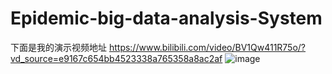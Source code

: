 # Epidemic-big-data-analysis-System
下面是我的演示视频地址
https://www.bilibili.com/video/BV1Qw411R75o/?vd_source=e9167c654bb4523338a765358a8ac2af
![image](https://github.com/cmdch2017/Epidemic-big-data-analysis-System/assets/32605664/19e412cc-a1b4-4d94-8297-e330703034fe)

